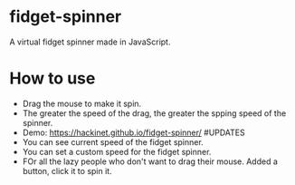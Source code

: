 # fidget-spinner
A virtual fidget spinner made in JavaScript.
# How to use
- Drag the mouse to make it spin.
- The greater the speed of the drag, the greater the spping speed of the spinner.
- Demo: https://hackinet.github.io/fidget-spinner/
#UPDATES
- You can see current speed of the fidget spinner.
- You can set a custom speed for the fidget spinner.
- FOr all the lazy people who don't want to drag their mouse. Added a button, click it to spin it.
